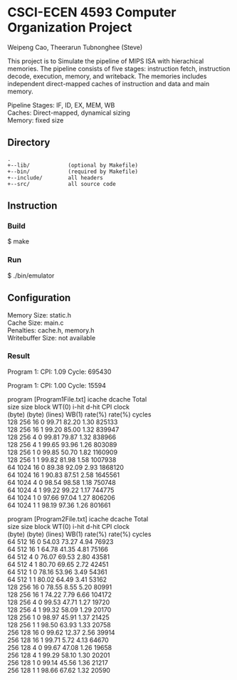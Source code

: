 # CSCI-ECEN 4593 Computer Organization Project  
Weipeng Cao, Theerarun Tubnonghee (Steve)  

This project is to Simulate the pipeline of MIPS ISA with hierachical memories. The pipeline consists of five stages: instruction fetch, instruction decode, execution, memory, and writeback. The memories includes independent direct-mapped caches of instruction and data and main memory.

Pipeline Stages: IF, ID, EX, MEM, WB  
Caches: Direct-mapped, dynamical sizing  
Memory: fixed size  
  
Directory
---------
    .
    +--lib/            (optional by Makefile)
    +--bin/            (required by Makefile)
    +--include/        all headers
    +--src/            all source code

## Instruction
### Build
$ make

### Run
$ ./bin/emulator

## Configuration
Memory Size: static.h  
Cache Size: main.c  
Penalties: cache.h, memory.h  
Writebuffer Size: not available  

### Result
Program 1: 
CPI: 1.09
Cycle: 695430

Program 1: 
CPI: 1.00
Cycle: 15594

program [Program1File.txt]
icache	 dcache	       	       	      	       	        Total  
 size 	  size 	 block 	 WT(0) 	i-hit 	 d-hit 	  CPI   clock  
(byte)	 (byte)	(lines)	 WB(1) 	rate(%)	rate(%)	       cycles  
  128	  256	   16	    0	99.71	82.20	 1.30	825133  
  128	  256	   16	    1	99.20	85.00	 1.32	839947  
  128	  256	    4	    0	99.81	79.87	 1.32	838966  
  128	  256	    4	    1	99.65	93.96	 1.26	803089  
  128	  256	    1	    0	99.85	50.70	 1.82	1160909  
  128	  256	    1	    1	99.82	81.98	 1.58	1007938  
   64	 1024	   16	    0	89.38	92.09	 2.93	1868120  
   64	 1024	   16	    1	90.83	87.51	 2.58	1645561  
   64	 1024	    4	    0	98.54	98.58	 1.18	750748  
   64	 1024	    4	    1	99.22	99.22	 1.17	744775  
   64	 1024	    1	    0	97.66	97.04	 1.27	806206  
   64	 1024	    1	    1	98.19	97.36	 1.26	801661  


program [Program2File.txt]
icache	 dcache	       	       	      	       	        Total  
 size 	  size 	 block 	 WT(0) 	i-hit 	 d-hit 	  CPI   clock  
(byte)	 (byte)	(lines)	 WB(1) 	rate(%)	rate(%)	       cycles  
   64	  512	   16	    0	54.03	73.27	 4.94	 76923  
   64	  512	   16	    1	64.78	41.35	 4.81	 75166  
   64	  512	    4	    0	76.07	69.53	 2.80	 43581  
   64	  512	    4	    1	80.70	69.65	 2.72	 42451  
   64	  512	    1	    0	78.16	53.96	 3.49	 54361  
   64	  512	    1	    1	80.02	64.49	 3.41	 53162  
  128	  256	   16	    0	78.55	8.55	 5.20	 80991  
  128	  256	   16	    1	74.22	7.79	 6.66	104172  
  128	  256	    4	    0	99.53	47.71	 1.27	 19720  
  128	  256	    4	    1	99.32	58.09	 1.29	 20170  
  128	  256	    1	    0	98.97	45.91	 1.37	 21425  
  128	  256	    1	    1	98.50	63.93	 1.33	 20758  
  256	  128	   16	    0	99.62	12.37	 2.56	 39914  
  256	  128	   16	    1	99.71	5.72	 4.13	 64670  
  256	  128	    4	    0	99.67	47.08	 1.26	 19658  
  256	  128	    4	    1	99.29	58.10	 1.30	 20201  
  256	  128	    1	    0	99.14	45.56	 1.36	 21217  
  256	  128	    1	    1	98.66	67.62	 1.32	 20590  
